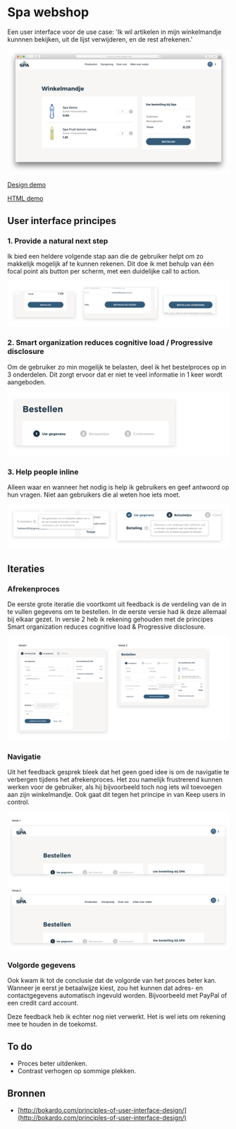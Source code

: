 # Spa webshop

Een user interface voor de use case: 'Ik wil artikelen in mijn winkelmandje kunnnen bekijken, uit de lijst verwijderen, en de rest afrekenen.'


![Demo](images/screenshot.png)

[Design demo](https://xd.adobe.com/view/8465b814-17f3-4a55-4cb4-d8bcf9e51e1f-f254/?fullscreen&hints=off)

[HTML demo](https://viennam.github.io/web-design/opdracht1/dist/index.html/)


## User interface principes

### 1. Provide a natural next step

Ik bied een heldere volgende stap aan die de gebruiker helpt om zo makkelijk mogelijk af te kunnen rekenen. Dit doe ik met behulp van één focal point als button per scherm, met een duidelijke call to action.

![Next step](images/principe1.png)

### 2. Smart organization reduces cognitive load / Progressive disclosure

Om de gebruiker zo min mogelijk te belasten, deel ik het bestelproces op in 3 onderdelen. Dit zorgt ervoor dat er niet te veel informatie in 1 keer wordt aangeboden.

![organization](images/principe2.png)

### 3. Help people inline

Alleen waar en wanneer het nodig is help ik gebruikers en geef antwoord op hun vragen. Niet aan gebruikers die al weten hoe iets moet. 

![help](images/principe3.png)

## Iteraties

### Afrekenproces

De eerste grote iteratie die voortkomt uit feedback is de verdeling van de in te vullen gegevens om te bestellen. In de eerste versie had ik deze allemaal bij elkaar gezet. In versie 2 heb ik rekening gehouden met de principes Smart organization reduces cognitive load & Progressive disclosure.

![iteratie 1](images/iteratie1.png)

### Navigatie

Uit het feedback gesprek bleek dat het geen goed idee is om de navigatie te verbergen tijdens het afrekenproces. Het zou namelijk frustrerend kunnen werken voor de gebruiker, als hij bijvoorbeeld toch nog iets wil toevoegen aan zijn winkelmandje. Ook gaat dit tegen het principe in van Keep users in control.

![iteratie 2](images/iteratie2.png)

### Volgorde gegevens

Ook kwam ik tot de conclusie dat de volgorde van het proces beter kan. Wanneer je eerst je betaalwijze kiest, zou het kunnen dat adres- en contactgegevens automatisch ingevuld worden. Bijvoorbeeld met PayPal of een credit card account.

Deze feedback heb ik echter nog niet verwerkt. Het is wel iets om rekening mee te houden in de toekomst.

## To do
- Proces beter uitdenken.
- Contrast verhogen op sommige plekken.

## Bronnen
- [http://bokardo.com/principles-of-user-interface-design/](http://bokardo.com/principles-of-user-interface-design/)

